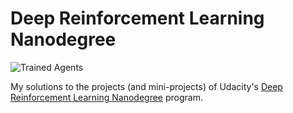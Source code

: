 [//]: # (Image References)

[image1]: https://user-images.githubusercontent.com/10624937/42135602-b0335606-7d12-11e8-8689-dd1cf9fa11a9.gif "Trained Agents"
[image2]: https://user-images.githubusercontent.com/10624937/42386929-76f671f0-8106-11e8-9376-f17da2ae852e.png "Kernel"

# Deep Reinforcement Learning Nanodegree
![Trained Agents][image1]

My solutions to the projects (and mini-projects) of Udacity's [Deep Reinforcement Learning Nanodegree](https://www.udacity.com/course/deep-reinforcement-learning-nanodegree--nd893) program. 

